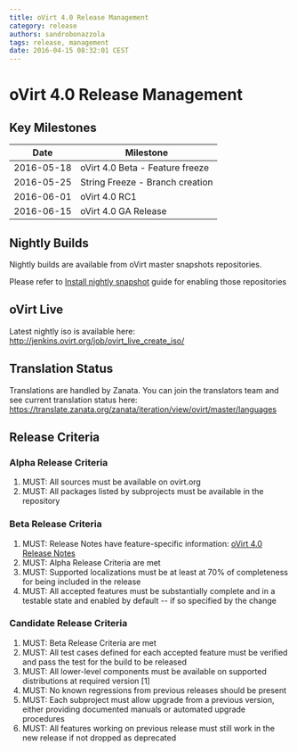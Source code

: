 ```yaml
---
title: oVirt 4.0 Release Management
category: release
authors: sandrobonazzola
tags: release, management
date: 2016-04-15 08:32:01 CEST
---
```


# oVirt 4.0 Release Management

## Key Milestones

| Date       | Milestone                       |
|------------|---------------------------------|
| 2016-05-18 | oVirt 4.0 Beta - Feature freeze |
| 2016-05-25 | String Freeze - Branch creation |
| 2016-06-01 | oVirt 4.0 RC1                   |
| 2016-06-15 | oVirt 4.0 GA Release            |

## Nightly Builds

Nightly builds are available from oVirt master snapshots repositories.

Please refer to [Install nightly snapshot](/develop/dev-process/install-nightly-snapshot/) guide for enabling those repositories

## oVirt Live

Latest nightly iso is available here: <http://jenkins.ovirt.org/job/ovirt_live_create_iso/>

## Translation Status

Translations are handled by Zanata. You can join the translators team and see current translation status here:
<https://translate.zanata.org/zanata/iteration/view/ovirt/master/languages>

## Release Criteria

### Alpha Release Criteria

1.  MUST: All sources must be available on ovirt.org
2.  MUST: All packages listed by subprojects must be available in the repository

### Beta Release Criteria

1.  MUST: Release Notes have feature-specific information: [oVirt 4.0 Release Notes](/release/4.0.0/)
2.  MUST: Alpha Release Criteria are met
3.  MUST: Supported localizations must be at least at 70% of completeness for being included in the release
4.  MUST: All accepted features must be substantially complete and in a testable state and enabled by default -- if so specified by the change

### Candidate Release Criteria

1.  MUST: Beta Release Criteria are met
2.  MUST: All test cases defined for each accepted feature must be verified and pass the test for the build to be released
3.  MUST: All lower-level components must be available on supported distributions at required version [1]
4.  MUST: No known regressions from previous releases should be present
5.  MUST: Each subproject must allow upgrade from a previous version, either providing documented manuals or automated upgrade procedures
6.  MUST: All features working on previous release must still work in the new release if not dropped as deprecated
